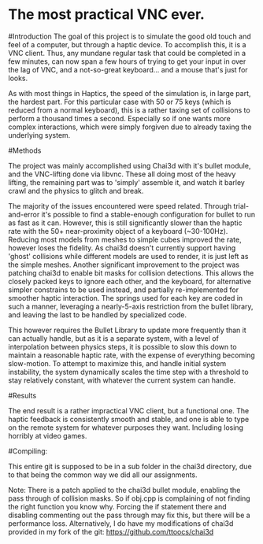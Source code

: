 # The most practical VNC ever.


#Introduction
The goal of this project is to simulate the good old touch and feel of a computer, but through a haptic device. To accomplish this, it is a VNC client. Thus, any mundane regular task that could be completed in a few minutes, can now span a few hours of trying to get your input in over the lag of VNC, and a not-so-great keyboard... and a mouse that's just for looks.

As with most things in Haptics, the speed of the simulation is, in large part, the hardest part. For this particular case with 50 or 75 keys (which is reduced from a normal keyboard), this is a rather taxing set of collisions to perform a thousand times a second. Especially so if one wants more complex interactions, which were simply forgiven due to already taxing the underlying system.

#Methods

The project was mainly accomplished using Chai3d with it's bullet module, and the VNC-lifting done via libvnc. These all doing most of the heavy lifting, the remaining part was to 'simply' assemble it, and watch it barley crawl and the physics to glitch and break.

The majority of the issues encountered were speed related. Through trial-and-error it's possible to find a stable-enough configuration for bullet to run as fast as it can. However, this is still significantly slower than the haptic rate with the 50+ near-proximity object of a keyboard (~30-100Hz). Reducing most models from meshes to simple cubes improved the rate, however loses the fidelity. As chai3d doesn't currently support having 'ghost' collisions while different models are used to render, it is just left as the simple meshes.
 Another significant improvement to the project was patching chai3d to enable bit masks for collision detections. This allows the closely packed keys to ignore each other, and the keyboard, for alternative simpler constrains to be used instead, and partially re-implemented for smoother haptic interaction.
 The springs used for each key are coded in such a manner, leveraging a nearly-5-axis restriction from the bullet library, and leaving the last to be handled by specialized code.

This however requires the Bullet Library to update more frequently than it can actually handle, but as it is a separate system, with a level of interpolation between physics steps, it is possible to slow this down to maintain a reasonable haptic rate, with the expense of everything becoming slow-motion.  To attempt to maximize this, and handle initial system instability, the system dynamically scales the time step with a threshold to stay relatively constant, with whatever the current system can handle.


#Results

The end result is a rather impractical VNC client, but a functional one. The haptic feedback is consistently smooth and stable, and one is able to type on the remote system for whatever purposes they want. Including losing horribly at video games.




#Compiling:

This entire git is supposed to be in a sub folder in the chai3d directory, due to that being the common way we did all our assignments.

Note: There is a patch applied to the chai3d bullet module, enabling the pass through of collision masks. So if obj.cpp is complaining of not finding the right function you know why. Forcing the if statement there and disabling commenting out the pass through may fix this, but there will be a performance loss.
Alternatively, I do have my modifications of chai3d provided in my fork of the git: https://github.com/ttoocs/chai3d
